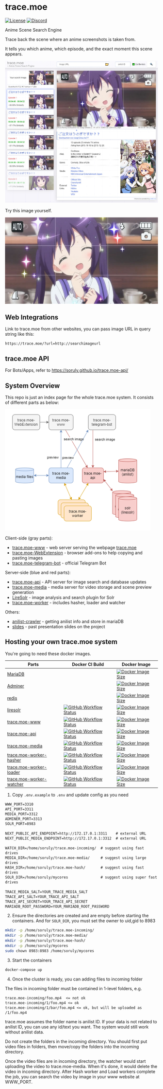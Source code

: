 # trace.moe

[![License](https://img.shields.io/github/license/soruly/trace.moe.svg?style=flat-square)](https://github.com/soruly/trace.moe/blob/master/LICENSE)
[![Discord](https://img.shields.io/discord/437578425767559188.svg?style=flat-square)](https://discord.gg/K9jn6Kj)

Anime Scene Search Engine

Trace back the scene where an anime screenshots is taken from.

It tells you which anime, which episode, and the exact moment this scene appears.

![](demo-result.jpg)

Try this image yourself.

![](demo.jpg)

## Web Integrations

Link to trace.moe from other websites, you can pass image URL in query string like this:

```
https://trace.moe/?url=http://searchimageurl
```

## trace.moe API

For Bots/Apps, refer to https://soruly.github.io/trace.moe-api/

## System Overview

This repo is just an index page for the whole trace.moe system. It consists of different parts as below:

![](overview.png)

Client-side (gray parts):

- [trace.moe-www](https://github.com/soruly/trace.moe-www) - web server serving the webpage [trace.moe](https://trace.moe)
- [trace.moe-WebExtension](https://github.com/soruly/trace.moe-WebExtension) - browser add-ons to help copying and pasting images
- [trace.moe-telegram-bot](https://github.com/soruly/trace.moe-telegram-bot) - official Telegram Bot

Server-side (blue and red parts):

- [trace.moe-api](https://github.com/soruly/trace.moe-api) - API server for image search and database updates
- [trace.moe-media](https://github.com/soruly/trace.moe-media) - media server for video storage and scene preview generation
- [LireSolr](https://github.com/soruly/liresolr) - image analysis and search plugin for Solr
- [trace.moe-worker](https://github.com/soruly/trace.moe-worker) - includes hasher, loader and watcher

Others:

- [anilist-crawler](https://github.com/soruly/anilist-crawler) - getting anilist info and store in mariaDB
- [slides](https://github.com/soruly/slides) - past presentation slides on the project

## Hosting your own trace.moe system

You're going to need these docker images.

| Parts                                                                  | Docker CI Build                                                                                                                                                                              | Docker Image                                                                                                                                                                                                  |
| ---------------------------------------------------------------------- | -------------------------------------------------------------------------------------------------------------------------------------------------------------------------------------------- | ------------------------------------------------------------------------------------------------------------------------------------------------------------------------------------------------------------- |
| [MariaDB](https://mariadb.org/)                                        |                                                                                                                                                                                              | [![Docker Image Size](https://img.shields.io/docker/image-size/_/mariadb/latest?style=flat-square)](https://hub.docker.com/_/mariadb)                                                                         |
| [Adminer](https://www.adminer.org/)                                    |                                                                                                                                                                                              | [![Docker Image Size](https://img.shields.io/docker/image-size/_/adminer/latest?style=flat-square)](https://hub.docker.com/_/adminer)                                                                         |
| [redis](https://redis.io/)                                             |                                                                                                                                                                                              | [![Docker Image Size](https://img.shields.io/docker/image-size/_/redis/latest?style=flat-square)](https://hub.docker.com/_/redis)                                                                             |
| [liresolr](https://github.com/soruly/liresolr)                         | [![GitHub Workflow Status](https://img.shields.io/github/workflow/status/soruly/liresolr/Docker%20Image%20CI?style=flat-square)](https://github.com/soruly/liresolr/actions)                 | [![Docker Image Size](https://img.shields.io/docker/image-size/soruly/liresolr/latest?style=flat-square)](https://github.com/soruly/liresolr/pkgs/container/liresolr)                                         |
| [trace.moe-www](https://github.com/soruly/trace.moe-www)               | [![GitHub Workflow Status](https://img.shields.io/github/workflow/status/soruly/trace.moe-www/Docker%20Image%20CI?style=flat-square)](https://github.com/soruly/trace.moe-www/actions)       | [![Docker Image Size](https://img.shields.io/docker/image-size/soruly/trace.moe-www/latest?style=flat-square)](https://github.com/soruly/trace.moe-www/pkgs/container/trace.moe-www)                          |
| [trace.moe-api](https://github.com/soruly/trace.moe-api)               | [![GitHub Workflow Status](https://img.shields.io/github/workflow/status/soruly/trace.moe-api/Docker%20Image%20CI?style=flat-square)](https://github.com/soruly/trace.moe-api/actions)       | [![Docker Image Size](https://img.shields.io/docker/image-size/soruly/trace.moe-api/latest?style=flat-square)](https://github.com/soruly/trace.moe-api/pkgs/container/trace.moe-api)                          |
| [trace.moe-media](https://github.com/soruly/trace.moe-media)           | [![GitHub Workflow Status](https://img.shields.io/github/workflow/status/soruly/trace.moe-media/Docker%20Image%20CI?style=flat-square)](https://github.com/soruly/trace.moe-media/actions)   | [![Docker Image Size](https://img.shields.io/docker/image-size/soruly/trace.moe-media/latest?style=flat-square)](https://github.com/soruly/trace.moe-media/pkgs/container/trace.moe-media)                    |
| [trace.moe-worker-hasher](https://github.com/soruly/trace.moe-worker)  | [![GitHub Workflow Status](https://img.shields.io/github/workflow/status/soruly/trace.moe-worker/Docker%20Image%20CI?style=flat-square)](https://github.com/soruly/trace.moe-worker/actions) | [![Docker Image Size](https://img.shields.io/docker/image-size/soruly/trace.moe-worker-hasher/latest?style=flat-square)](https://github.com/soruly/trace.moe-worker/pkgs/container/trace.moe-worker-hasher)   |
| [trace.moe-worker-loader](https://github.com/soruly/trace.moe-worker)  | [![GitHub Workflow Status](https://img.shields.io/github/workflow/status/soruly/trace.moe-worker/Docker%20Image%20CI?style=flat-square)](https://github.com/soruly/trace.moe-worker/actions) | [![Docker Image Size](https://img.shields.io/docker/image-size/soruly/trace.moe-worker-loader/latest?style=flat-square)](https://github.com/soruly/trace.moe-worker/pkgs/container/trace.moe-worker-loader)   |
| [trace.moe-worker-watcher](https://github.com/soruly/trace.moe-worker) | [![GitHub Workflow Status](https://img.shields.io/github/workflow/status/soruly/trace.moe-worker/Docker%20Image%20CI?style=flat-square)](https://github.com/soruly/trace.moe-worker/actions) | [![Docker Image Size](https://img.shields.io/docker/image-size/soruly/trace.moe-worker-watcher/latest?style=flat-square)](https://github.com/soruly/trace.moe-worker/pkgs/container/trace.moe-worker-watcher) |

1. Copy `.env.example` to `.env` and update config as you need

```
WWW_PORT=3310
API_PORT=3311
MEDIA_PORT=3312
ADMINER_PORT=3313
SOLR_PORT=8983

NEXT_PUBLIC_API_ENDPOINT=http://172.17.0.1:3311    # external URL
NEXT_PUBLIC_MEDIA_ENDPOINT=http://172.17.0.1:3312  # external URL

WATCH_DIR=/home/soruly/trace.moe-incoming/  # suggest using fast drives
MEDIA_DIR=/home/soruly/trace.moe-media/     # suggest using large drives
HASH_DIR=/home/soruly/trace.moe-hash/       # suggest using fast drives
SOLR_DIR=/home/soruly/mycores               # suggest using super fast drives

TRACE_MEDIA_SALT=YOUR_TRACE_MEDIA_SALT
TRACE_API_SALT=YOUR_TRACE_API_SALT
TRACE_API_SECRET=YOUR_TRACE_API_SECRET
MARIADB_ROOT_PASSWORD=YOUR_MARIADB_ROOT_PASSWORD
```

2. Ensure the directories are created and are empty before starting the containers. And for `SOLR_DIR`, you must set the owner to uid,gid to 8983

```bash
mkdir -p /home/soruly/trace.moe-incoming/
mkdir -p /home/soruly/trace.moe-media/
mkdir -p /home/soruly/trace.moe-hash/
mkdir -p /home/soruly/mycores
sudo chown 8983:8983 /home/soruly/mycores
```

3. Start the containers

```bash
docker-compose up
```

4. Once the cluster is ready, you can adding files to incoming folder

The files in incoming folder must be contained in 1-level folders, e.g.

```
trace.moe-incoming/foo.mp4  <= not ok
trace.moe-incoming/1/foo.mp4 <= ok
trace.moe-incoming/1/bar/foo.mp4 <= ok, but will be uploaded as /1/foo.mp4
```

trace.moe assumes the folder name is anilist ID. If your data is not related to anilist ID, you can use any id/text you want. The system would still work without anilist data.

Do not create the folders in the incoming directory. You should first put video files in folders, then move/copy the folders into the incoming directory.

Once the video files are in incoming directory, the watcher would start uploading the video to trace.moe-media. When it's done, it would delete the video in incoming directory. After Hash worker and Load workers complete the job, you can search the video by image in your www website at WWW_PORT.

